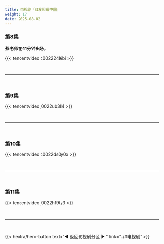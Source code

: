 ```yaml
---
title: 电视剧「红星照耀中国」
weight: 17
date: 2025-08-02
---
```


### 第8集

**蔡老师在41分钟出场。**

{{< tencentvideo c002224l6bi >}}

<br>
<hr>
<br>

### 第9集

{{< tencentvideo j0022ub3ll4 >}}

<br>
<hr>
<br>


### 第10集

{{< tencentvideo c0022ds0y0x >}}

<br>
<hr>
<br>

### 第11集

{{< tencentvideo j0022hf9ty3 >}}

<br>
<hr>
<br>

{{< hextra/hero-button text="◀ 返回影视剧分区 ▶ " link="../#电视剧" >}}